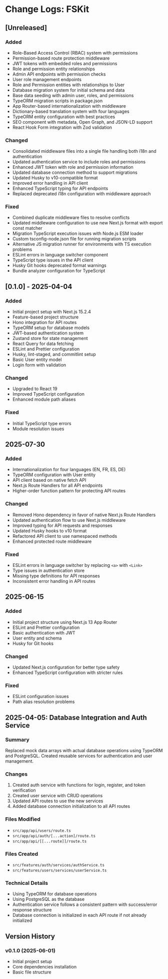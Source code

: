 # Change Logs: FSKit

## [Unreleased]

### Added

- Role-Based Access Control (RBAC) system with permissions
- Permission-based route protection middleware
- JWT tokens with embedded roles and permissions
- Role and permission entity relationships
- Admin API endpoints with permission checks
- User role management endpoints
- Role and Permission entities with relationships to User
- Database migration system for initial schema and data
- Base data seeding with admin user, roles, and permissions
- TypeORM migration scripts in package.json
- App Router-based internationalization with middleware
- Dictionary-based translation system with four languages
- TypeORM entity configuration with best practices
- SEO component with metadata, Open Graph, and JSON-LD support
- React Hook Form integration with Zod validation

### Changed

- Consolidated middleware files into a single file handling both i18n and authentication
- Updated authentication service to include roles and permissions
- Enhanced JWT token with role and permission information
- Updated database connection method to support migrations
- Updated Husky to v10-compatible format
- Improved error handling in API client
- Enhanced TypeScript typing for API endpoints
- Replaced deprecated i18n configuration with middleware approach

### Fixed

- Combined duplicate middleware files to resolve conflicts
- Updated middleware configuration to use new Next.js format with export const matcher
- Migration TypeScript execution issues with Node.js ESM loader
- Custom tsconfig-node.json file for running migration scripts
- Alternative JS migration runner for environments with TS execution problems
- ESLint errors in language switcher component
- TypeScript type issues in the API client
- Husky Git hooks deprecated format warnings
- Bundle analyzer configuration for TypeScript

## [0.1.0] - 2025-04-04

### Added

- Initial project setup with Next.js 15.2.4
- Feature-based project structure
- Hono integration for API routes
- TypeORM setup for database models
- JWT-based authentication system
- Zustand store for state management
- React Query for data fetching
- ESLint and Prettier configuration
- Husky, lint-staged, and commitlint setup
- Basic User entity model
- Login form with validation

### Changed

- Upgraded to React 19
- Improved TypeScript configuration
- Enhanced module path aliases

### Fixed

- Initial TypeScript type errors
- Module resolution issues

## 2025-07-30

### Added

- Internationalization for four languages (EN, FR, ES, DE)
- TypeORM configuration with User entity
- API client based on native fetch API
- Next.js Route Handlers for all API endpoints
- Higher-order function pattern for protecting API routes

### Changed

- Removed Hono dependency in favor of native Next.js Route Handlers
- Updated authentication flow to use Next.js middleware
- Improved typing for API requests and responses
- Updated Husky hooks to v10 format
- Refactored API client to use namespaced methods
- Enhanced protected route middleware

### Fixed

- ESLint errors in language switcher by replacing `<a>` with `<Link>`
- Type issues in authentication store
- Missing type definitions for API responses
- Inconsistent error handling in API routes

## 2025-06-15

### Added

- Initial project structure using Next.js 13 App Router
- ESLint and Prettier configuration
- Basic authentication with JWT
- User entity and schema
- Husky for Git hooks

### Changed

- Updated Next.js configuration for better type safety
- Enhanced TypeScript configuration with stricter rules

### Fixed

- ESLint configuration issues
- Path alias resolution problems

## 2025-04-05: Database Integration and Auth Service

### Summary

Replaced mock data arrays with actual database operations using TypeORM and PostgreSQL. Created reusable services for authentication and user management.

### Changes

1. Created auth service with functions for login, register, and token verification
2. Created user service with CRUD operations
3. Updated API routes to use the new services
4. Added database connection initialization to all API routes

### Files Modified

- `src/app/api/users/route.ts`
- `src/app/api/auth/[...action]/route.ts`
- `src/app/api/[[...route]]/route.ts`

### Files Created

- `src/features/auth/services/authService.ts`
- `src/features/users/services/userService.ts`

### Technical Details

- Using TypeORM for database operations
- Using PostgreSQL as the database
- Authentication service follows a consistent pattern with success/error response structure
- Database connection is initialized in each API route if not already initialized

## Version History

### v0.1.0 (2025-06-01)

- Initial project setup
- Core dependencies installation
- Basic file structure
